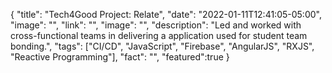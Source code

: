 {
  "title": "Tech4Good Project: Relate",
  "date": "2022-01-11T12:41:05-05:00",
  "image": "",
  "link": "",
  "image": "",
  "description": "Led and worked with cross-functional teams in delivering a application used for student team bonding.",
  "tags": ["CI/CD",
    "JavaScript",
    "Firebase",
    "AngularJS",
    "RXJS",
    "Reactive Programming"],
  "fact": "",
  "featured":true
}

